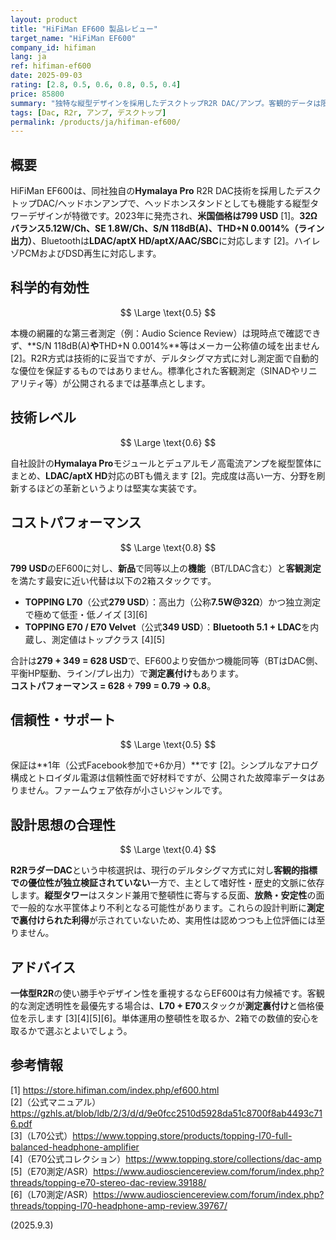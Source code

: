 ```yaml
---
layout: product
title: "HiFiMan EF600 製品レビュー"
target_name: "HiFiMan EF600"
company_id: hifiman
lang: ja
ref: hifiman-ef600
date: 2025-09-03
rating: [2.8, 0.5, 0.6, 0.8, 0.5, 0.4]
price: 85800
summary: "独特な縦型デザインを採用したデスクトップR2R DAC/アンプ。客観的データは限定的だが、代替スタックと比べて価格競争力は一定水準を保つ"
tags: [Dac, R2r, アンプ, デスクトップ]
permalink: /products/ja/hifiman-ef600/
---
```

## 概要

HiFiMan EF600は、同社独自の**Hymalaya Pro** R2R DAC技術を採用したデスクトップDAC/ヘッドホンアンプで、ヘッドホンスタンドとしても機能する縦型タワーデザインが特徴です。2023年に発売され、**米国価格は799 USD** [1]。**32Ωバランス5.12W/Ch、SE 1.8W/Ch、S/N 118dB(A)、THD+N 0.0014%（ライン出力）**、Bluetoothは**LDAC/aptX HD/aptX/AAC/SBC**に対応します [2]。ハイレゾPCMおよびDSD再生に対応します。

## 科学的有効性

$$ \Large \text{0.5} $$

本機の網羅的な第三者測定（例：Audio Science Review）は現時点で確認できず、**S/N 118dB(A)**や**THD+N 0.0014%**等はメーカー公称値の域を出ません [2]。R2R方式は技術的に妥当ですが、デルタシグマ方式に対し測定面で自動的な優位を保証するものではありません。標準化された客観測定（SINADやリニアリティ等）が公開されるまでは基準点とします。

## 技術レベル

$$ \Large \text{0.6} $$

自社設計の**Hymalaya Pro**モジュールとデュアルモノ高電流アンプを縦型筐体にまとめ、**LDAC/aptX HD**対応のBTも備えます [2]。完成度は高い一方、分野を刷新するほどの革新というよりは堅実な実装です。

## コストパフォーマンス

$$ \Large \text{0.8} $$

**799 USD**のEF600に対し、**新品**で同等以上の**機能**（BT/LDAC含む）と**客観測定**を満たす最安に近い代替は以下の2箱スタックです。

- **TOPPING L70**（公式**279 USD**）：高出力（公称**7.5W@32Ω**）かつ独立測定で極めて低歪・低ノイズ [3][6]  
- **TOPPING E70 / E70 Velvet**（公式**349 USD**）：**Bluetooth 5.1 + LDAC**を内蔵し、測定値はトップクラス [4][5]

合計は**279 + 349 = 628 USD**で、EF600より安価かつ機能同等（BTはDAC側、平衡HP駆動、ライン/プレ出力）で**測定裏付け**もあります。  
**コストパフォーマンス = 628 ÷ 799 = 0.79 → 0.8**。

## 信頼性・サポート

$$ \Large \text{0.5} $$

保証は**1年（公式Facebook参加で+6か月）**です [2]。シンプルなアナログ構成とトロイダル電源は信頼性面で好材料ですが、公開された故障率データはありません。ファームウェア依存が小さいジャンルです。

## 設計思想の合理性

$$ \Large \text{0.4} $$

**R2RラダーDAC**という中核選択は、現行のデルタシグマ方式に対し**客観的指標での優位性が独立検証されていない**一方で、主として嗜好性・歴史的文脈に依存します。**縦型タワー**はスタンド兼用で整頓性に寄与する反面、**放熱・安定性**の面で一般的な水平筐体より不利となる可能性があります。これらの設計判断に**測定で裏付けられた利得**が示されていないため、実用性は認めつつも上位評価には至りません。

## アドバイス

**一体型R2R**の使い勝手やデザイン性を重視するならEF600は有力候補です。客観的な測定透明性を最優先する場合は、**L70 + E70**スタックが**測定裏付け**と価格優位を示します [3][4][5][6]。単体運用の整頓性を取るか、2箱での数値的安心を取るかで選ぶとよいでしょう。

## 参考情報

[1] https://store.hifiman.com/index.php/ef600.html  
[2]（公式マニュアル）https://gzhls.at/blob/ldb/2/3/d/d/9e0fcc2510d5928da51c8700f8ab4493c716.pdf  
[3]（L70公式）https://www.topping.store/products/topping-l70-full-balanced-headphone-amplifier  
[4]（E70公式コレクション）https://www.topping.store/collections/dac-amp  
[5]（E70測定/ASR）https://www.audiosciencereview.com/forum/index.php?threads/topping-e70-stereo-dac-review.39188/  
[6]（L70測定/ASR）https://www.audiosciencereview.com/forum/index.php?threads/topping-l70-headphone-amp-review.39767/

(2025.9.3)